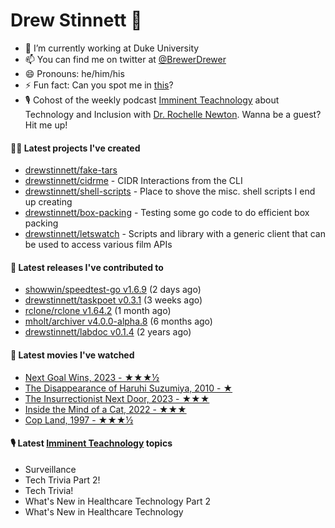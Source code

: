 
# Drew Stinnett 👋

- 🔭 I’m currently working at Duke University
- 📫 You can find me on twitter at [@BrewerDrewer](https://twitter.com/BrewerDrewer)
- 😄 Pronouns: he/him/his
- ⚡ Fun fact: Can you spot me in [this](https://www.youtube.com/watch?v=oL9WnB0qHBA)?
- 🎙 Cohost of the weekly podcast [Imminent Teachnology](https://podcast.imminentteachnology.com/) about Technology and Inclusion with [Dr. Rochelle Newton](https://www.linkedin.com/in/drrochellenewton/). Wanna be a guest? Hit me up!

#### 👨‍💻 Latest projects I've created
- [drewstinnett/fake-tars](https://github.com/drewstinnett/fake-tars)
- [drewstinnett/cidrme](https://github.com/drewstinnett/cidrme) - CIDR Interactions from the CLI
- [drewstinnett/shell-scripts](https://github.com/drewstinnett/shell-scripts) - Place to shove the misc. shell scripts I end up creating
- [drewstinnett/box-packing](https://github.com/drewstinnett/box-packing) - Testing some go code to do efficient box packing
- [drewstinnett/letswatch](https://github.com/drewstinnett/letswatch) - Scripts and library with a generic client that can be used to access various film APIs

#### 🚀 Latest releases I've contributed to
- [showwin/speedtest-go v1.6.9](https://github.com/showwin/speedtest-go/releases/tag/v1.6.9) (2 days ago)
- [drewstinnett/taskpoet v0.3.1](https://github.com/drewstinnett/taskpoet/releases/tag/v0.3.1) (3 weeks ago)
- [rclone/rclone v1.64.2](https://github.com/rclone/rclone/releases/tag/v1.64.2) (1 month ago)
- [mholt/archiver v4.0.0-alpha.8](https://github.com/mholt/archiver/releases/tag/v4.0.0-alpha.8) (6 months ago)
- [drewstinnett/labdoc v0.1.4](https://github.com/drewstinnett/labdoc/releases/tag/v0.1.4) (2 years ago)

#### 🍿 Latest movies I've watched
- [Next Goal Wins, 2023 - ★★★½](https://letterboxd.com/mondodrew/film/next-goal-wins-2023/)
- [The Disappearance of Haruhi Suzumiya, 2010 - ★](https://letterboxd.com/mondodrew/film/the-disappearance-of-haruhi-suzumiya/)
- [The Insurrectionist Next Door, 2023 - ★★★](https://letterboxd.com/mondodrew/film/the-insurrectionist-next-door/)
- [Inside the Mind of a Cat, 2022 - ★★★](https://letterboxd.com/mondodrew/film/inside-the-mind-of-a-cat/)
- [Cop Land, 1997 - ★★★½](https://letterboxd.com/mondodrew/film/cop-land/)

#### 🎙 Latest [Imminent Teachnology](https://podcast.imminentteachnology.com/) topics
- Surveillance
- Tech Trivia Part 2!
- Tech Trivia!
- What&#39;s New in Healthcare Technology Part 2
- What&#39;s New in Healthcare Technology
